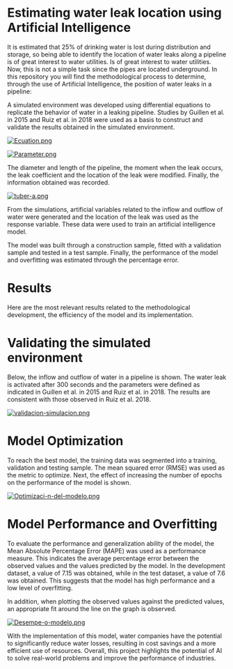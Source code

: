 # Estimating water leak location using Artificial Intelligence

It is estimated that 25% of drinking water is lost during distribution and storage, so being able to identify the location of water leaks along a pipeline is of great interest to water utilities. Is of great interest to water utilities. Now, this is not a simple task since the pipes are located underground.
In this repository you will find the methodological process to determine, through the use of Artificial Intelligence, the position of water leaks in a pipeline:

A simulated environment was developed using differential equations to replicate the behavior of water in a leaking pipeline. Studies by Guillen et al. in 2015 and Ruiz et al. in 2018 were used as a basis to construct and validate the results obtained in the simulated environment.

[![Ecuation.png](https://i.postimg.cc/rF4V7DBy/Ecuation.png)](https://postimg.cc/3dKQvxrz)

[![Parameter.png](https://i.postimg.cc/KjwWnrF6/Parameter.png)](https://postimg.cc/SYLV49nd)

The diameter and length of the pipeline, the moment when the leak occurs, the leak coefficient and the location of the leak were modified. Finally, the information obtained was recorded.

[![tuber-a.png](https://i.postimg.cc/fLk5BtHD/tuber-a.png)](https://postimg.cc/62JdQ3Jm)


From the simulations, artificial variables related to the inflow and outflow of water were generated and the location of the leak was used as the response variable. These data were used to train an artificial intelligence model.

The model was built through a construction sample, fitted with a validation sample and tested in a test sample. Finally, the performance of the model and overfitting was estimated through the percentage error.

# Results
Here are the most relevant results related to the methodological development, the efficiency of the model and its implementation.

# Validating the simulated environment
Below, the inflow and outflow of water in a pipeline is shown. The water leak is activated after 300 seconds and the parameters were defined as indicated in Guillen et al. in 2015 and Ruiz et al. in 2018. The results are consistent with those observed in Ruiz et al. 2018.

[![validacion-simulacion.png](https://i.postimg.cc/dVB62P22/validacion-simulacion.png)](https://postimg.cc/rDD5THYs)

# Model Optimization
To reach the best model, the training data was segmented into a training, validation and testing sample. The mean squared error (RMSE) was used as the metric to optimize. Next, the effect of increasing the number of epochs on the performance of the model is shown.

[![Optimizaci-n-del-modelo.png](https://i.postimg.cc/ryDgX4qr/Optimizaci-n-del-modelo.png)](https://postimg.cc/s1R55vQj)

# Model Performance and Overfitting
To evaluate the performance and generalization ability of the model, the Mean Absolute Percentage Error (MAPE) was used as a performance measure. This indicates the average percentage error between the observed values and the values predicted by the model. In the development dataset, a value of 7.15 was obtained, while in the test dataset, a value of 7.6 was obtained. This suggests that the model has high performance and a low level of overfitting.


In addition, when plotting the observed values against the predicted values, an appropriate fit around the line on the graph is observed.

[![Desempe-o-modelo.png](https://i.postimg.cc/fbfpdN6h/Desempe-o-modelo.png)](https://postimg.cc/94zL3vmx)

With the implementation of this model, water companies have the potential to significantly reduce water losses, resulting in cost savings and a more efficient use of resources. Overall, this project highlights the potential of AI to solve real-world problems and improve the performance of industries.

